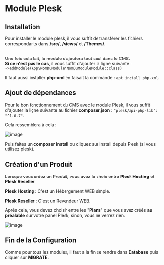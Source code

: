 # Module Plesk

## Installation

Pour installer le module plesk, il vous suffit de transférer les fichiers correspondants dans **/src/**, **/views/** et **/Themes/**.

<br>Une fois cela fait, le module s'ajoutera tout seul dans le CMS. 
<br> **Si ce n'est pas le cas**, il vous suffit d'ajouter la ligne suivante : <br>```->addModule(App\NomDuModule\NomDuModuleModule::class)```

Il faut aussi installer **php-xml** en faisait la commande : ```apt install php-xml```.

## Ajout de dépendances

Pour le bon fonctionnement du CMS avec le module Plesk, il vous suffit d'ajouter la ligne suivante au fichier **composer.json** : 
```"plesk/api-php-lib": "^1.0.7"```. 

Cela ressemblera à cela : 

![image](https://media.discordapp.net/attachments/585094063204728832/835999899786018846/unknown.png)

Puis faites un **composer install** ou cliquez sur Install depuis Plesk (si vous utilisez plesk).

## Création d'un Produit 

Lorsque vous créez un Produit, vous avez le choix entre **Plesk Hosting** et **Plesk Reseller**

**Plesk Hosting** : C'est un Hébergement WEB simple.

**Plesk Reseller** : C'est un Revendeur WEB.

Après cela, vous devez choisir entre les "**Plans**" que vous avez créés **au préalable** sur votre panel Plesk, sinon, vous ne verrez rien.

![image](https://media.discordapp.net/attachments/585094063204728832/836002184134262834/unknown.png)

## Fin de la Configuration

Comme pour tous les modules, il faut a la fin se rendre dans **Database** puis cliquer sur **MIGRATE**.